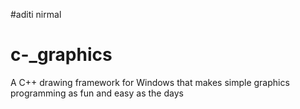 
#aditi nirmal
# c-_graphics
A C++ drawing framework for Windows that makes simple graphics programming as fun and easy as the days 
